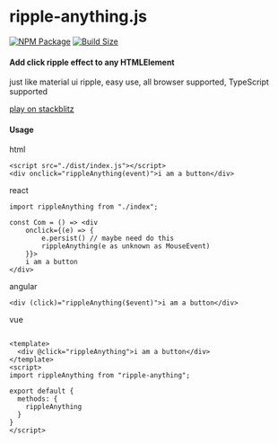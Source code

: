 ripple-anything.js
========
[![NPM Package][npm]][npm-url]
[![Build Size][build-size]][build-size-url]

#### Add click ripple effect to any HTMLElement ####

just like material ui ripple, easy use, all browser supported, TypeScript supported

[play on stackblitz](https://stackblitz.com/edit/react-ts-ra5t32?file=index.tsx)

#### Usage ####

html
```angular2html
<script src="./dist/index.js"></script>
<div onclick="rippleAnything(event)">i am a button</div>
```
react
```tsx
import rippleAnything from "./index";

const Com = () => <div
    onclick={(e) => {
        e.persist() // maybe need do this
        rippleAnything(e as unknown as MouseEvent)
    }}>
    i am a button
</div>
```
angular
```angular2html
<div (click)="rippleAnything($event)">i am a button</div>
```
vue

```vue

<template>
  <div @click="rippleAnything">i am a button</div>
</template>
<script>
import rippleAnything from "ripple-anything";

export default {
  methods: {
    rippleAnything
  }
}
</script>
```
[npm]: https://img.shields.io/npm/v/ripple-anything
[npm-url]: https://www.npmjs.com/package/ripple-anything
[build-size]: https://badgen.net/bundlephobia/minzip/ripple-anything
[build-size-url]: https://bundlephobia.com/package/ripple-anything

